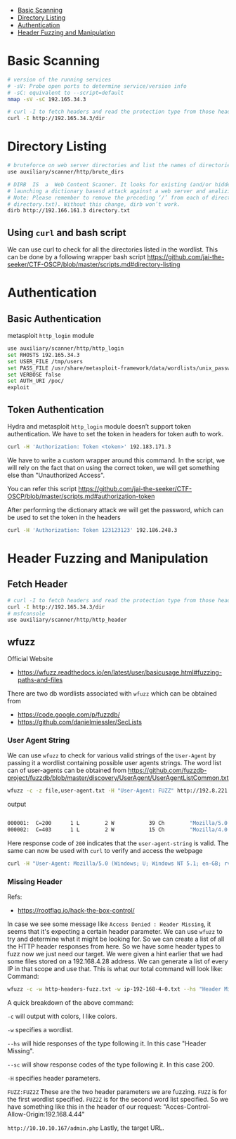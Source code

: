* [Basic Scanning](#bash-scanning)
* [Directory Listing](#directory-listing)
* [Authentication](#authentication)
* [Header Fuzzing and Manipulation](#header-fuzzing-and-manipulation)

# Basic Scanning
```sh
# version of the running services
# -sV: Probe open ports to determine service/version info
# -sC: equivalent to --script=default
nmap -sV -sC 192.165.34.3

# curl -I to fetch headers and read the protection type from those headers
curl -I http://192.165.34.3/dir
```
# Directory Listing
```sh
# bruteforce on web server directories and list the names of directories found using msfconsole
use auxiliary/scanner/http/brute_dirs

# DIRB  IS  a  Web Content Scanner. It looks for existing (and/or hidden) Web Objects. It basically works by
# launching a dictionary basesd attack against a web server and analizing the response.
# Note: Please remember to remove the preceding ‘/’ from each of directory name entry (in the
# directory.txt). Without this change, dirb won’t work.
dirb http://192.166.161.3 directory.txt
```
## Using `curl` and bash script
We can use curl to check for all the directories listed in the wordlist. This can be done by a following wrapper bash script
<https://github.com/jai-the-seeker/CTF-OSCP/blob/master/scripts.md#directory-listing>

# Authentication
## Basic Authentication
metasploit `http_login` module
```sh
use auxiliary/scanner/http/http_login
set RHOSTS 192.165.34.3
set USER_FILE /tmp/users
set PASS_FILE /usr/share/metasploit-framework/data/wordlists/unix_passwords.txt
set VERBOSE false
set AUTH_URI /poc/
exploit
```
## Token Authentication
Hydra and metasploit `http_login` module doesn’t support token authentication.
We have to set the token in headers for token auth to work.
```sh
curl -H 'Authorization: Token <token>' 192.183.171.3
```
We have to write a custom wrapper around this command. In the script, we will rely on the fact
that on using the correct token, we will get something else than "Unauthorized Access".

You can refer this script <https://github.com/jai-the-seeker/CTF-OSCP/blob/master/scripts.md#authorization-token>

After performing the dictionary attack we will get the password, which can be used to set the token in the headers
```sh
curl -H 'Authorization: Token 123123123' 192.186.248.3
```


# Header Fuzzing and Manipulation
## Fetch Header
```sh
# curl -I to fetch headers and read the protection type from those headers
curl -I http://192.165.34.3/dir
# msfconsole
use auxiliary/scanner/http/http_header
```
## wfuzz
Official Website
* <https://wfuzz.readthedocs.io/en/latest/user/basicusage.html#fuzzing-paths-and-files>

There are two db wordlists associated with `wfuzz` which can be obtained from
* <https://code.google.com/p/fuzzdb/>
* <https://github.com/danielmiessler/SecLists>
### User Agent String
We can use `wfuzz` to check for various valid strings of the `User-Agent` by passing it a wordlist containing possible user agents strings.
The word list can of user-agents can be obtained from <https://github.com/fuzzdb-project/fuzzdb/blob/master/discovery/UserAgent/UserAgentListCommon.txt>
```sh
wfuzz -c -z file,user-agent.txt -H "User-Agent: FUZZ" http://192.8.221.3/secret
```
output
```sh

000001:  C=200      1 L        2 W           39 Ch        "Mozilla/5.0 (Windows; U; Windows NT 5.1; en-GB; rv:1.8.1.6) Gecko/20070725 Firefox/2.0.0.6"
000002:  C=403      1 L        2 W           15 Ch        "Mozilla/4.0 (compatible; MSIE 7.0; Windows NT 5.1)"
```
Here response code of `200` indicates that the `user-agent-string` is valid. The same can now be used with `curl` to verify and access the webpage
```sh
curl -H "User-Agent: Mozilla/5.0 (Windows; U; Windows NT 5.1; en-GB; rv:1.8.1.6) Gecko/20070725 Firefox/2.0.0.6" 192.8.221.3/secret
```
### Missing Header
Refs:
* <https://rootflag.io/hack-the-box-control/>

In case we see some message like `Access Denied : Header Missing`, it seems that it's expecting a certain header parameter. We can use `wfuzz` to try and determine what it might be looking for. So we can create a list of all the HTTP header responses from here. So we have some header types to fuzz now we just need our target. We were given a hint earlier that we had some files stored on a 192.168.4.28 address. We can generate a list of every IP in that scope and use that. This is what our total command will look like:
Command:
```sh
wfuzz -c -w http-headers-fuzz.txt -w ip-192-168-4-0.txt --hs "Header Missing" --sc "200" -H "FUZZ:FUZ2Z" "http://10.10.10.167/admin.php"
```
A quick breakdown of the above command:

`-c` will output with colors, I like colors.

`-w` specifies a wordlist.

`--hs` will hide responses of the type following it. In this case "Header Missing".

`--sc` will show response codes of the type following it. In this case 200.

`-H` specifies header parameters.

`FUZZ:FUZ2Z` These are the two header parameters we are fuzzing. `FUZZ` is for the first wordlist specified. `FUZ2Z` is for the second word list specified. So we have something like this in the header of our request: "Acces-Control-Allow-Origin:192.168.4.44"

`http://10.10.10.167/admin.php` Lastly, the target URL.
